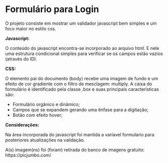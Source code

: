 <h1>Formulário para Login</h1>

O projeto consiste em mostrar um validador javascript bem simples e um foco maior no estilo css.

<strong>Javascript: </strong><p>O conteúdo do javascript encontra-se incorporado ao arquivo html. E nele uma estrutura condicional simples para verificar se os campos estão vazios (através do ID).</p>

<strong>CSS: </strong><p>O elemento pai do documento (body) recebe uma imagem de fundo e um efeito de cor gradiente com o filtro de mesclagem: multiply. A caixa do formulário é identificado pela classe .box e suas principais características são:</p>
<ul>
  <li>Formulário orgânico e dinâmico;</li>
  <li>Campos que se expandem gerando uma ênfase para a digitação;</li>
  <li>Botão com efeito hover;</li>
</ul>
<strong>Considerações: </strong>
<p>Na área incorporada do javascript foi mantida a varíavel formulario para posteriores atualizações na validação.</p>
<p>A(s) imagem(ns) foi (foram) retirada do banco de imagens gratuito: https://picjumbo.com/</p>
